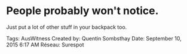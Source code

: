 # People probably won't notice.
Just put a lot of other stuff in
your backpack too.

Tags: AusWitness
Created by: Quentin Sombsthay
Date: September 10, 2015 6:17 AM
Réseau: Surespot